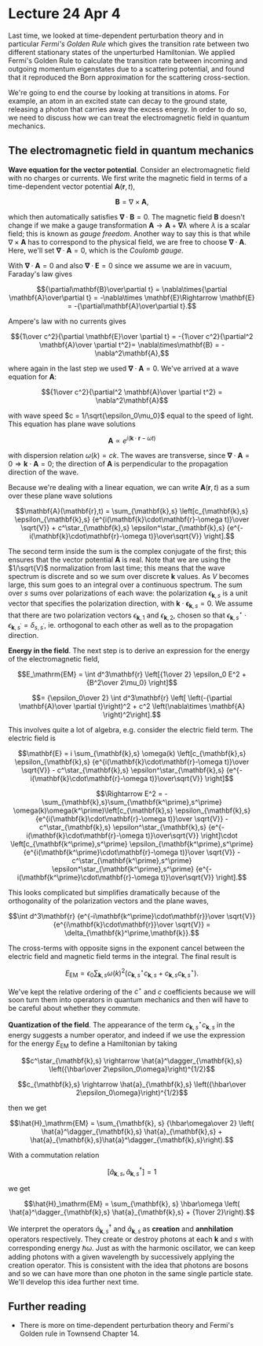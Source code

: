 # Lecture 24 Apr 4

Last time, we looked at time-dependent perturbation theory and in particular *Fermi's Golden Rule* which gives the transition rate between two different stationary states of the unperturbed Hamiltonian. We applied Fermi's Golden Rule to calculate the transition rate between incoming and outgoing momentum eigenstates due to a scattering potential, and found that it reproduced the Born approximation for the scattering cross-section.

We're going to end the course by looking at transitions in atoms. For example, an atom in an excited state can decay to the ground state, releasing a photon that carries away the excess energy. In order to do so, we need to discuss how we can treat the electromagnetic field in quantum mechanics.

## The electromagnetic field in quantum mechanics

**Wave equation for the vector potential**. Consider an electromagnetic field with no charges or currents. We first write the magnetic field in terms of a time-dependent vector potential $\mathbf{A}(\mathbf{r},t)$, 

$$\mathbf{B} = \nabla\times\mathbf{A},$$

which then automatically satisfies $\mathbf{\nabla}\cdot\mathbf{B}=0$. The magnetic field $\mathbf{B}$ doesn't change if we make a gauge transformation $\mathbf{A}\rightarrow \mathbf{A} + \mathbf{\nabla}\lambda$ where $\lambda$ is a scalar field; this is known as *gauge freedom*. Another way to say this is that while $\nabla\times\mathbf{A}$ has to correspond to the physical field, we are free to choose $\mathbf{\nabla}\cdot\mathbf{A}$. Here, we'll set $\mathbf{\nabla}\cdot\mathbf{A}=0$, which is the *Coulomb gauge*.

With $\mathbf{\nabla}\cdot\mathbf{A}=0$ and also $\mathbf{\nabla}\cdot\mathbf{E}=0$ since we assume we are in vacuum, Faraday's law gives

$${\partial\mathbf{B}\over\partial t} = \nabla\times{\partial \mathbf{A}\over\partial t} = -\nabla\times \mathbf{E}\Rightarrow \mathbf{E} = -{\partial\mathbf{A}\over\partial t}.$$

Ampere's law with no currents gives 

$${1\over c^2}{\partial \mathbf{E}\over \partial t} = -{1\over c^2}{\partial^2 \mathbf{A}\over \partial t^2}= \nabla\times\mathbf{B} = -\nabla^2\mathbf{A},$$

where again in the last step we used $\mathbf{\nabla}\cdot\mathbf{A}=0$. We've arrived at a wave equation for $\mathbf{A}$:

$${1\over c^2}{\partial^2 \mathbf{A}\over \partial t^2} = \nabla^2\mathbf{A}$$

with wave speed $c = 1/\sqrt{\epsilon_0\mu_0}$ equal to the speed of light. This equation has plane wave solutions

$$\mathbf{A}\propto e^{i(\mathbf{k}\cdot\mathbf{r}-\omega t)}$$

with dispersion relation $\omega(k) = ck$. The waves are transverse, since $\mathbf{\nabla}\cdot\mathbf{A}=0\Rightarrow \mathbf{k}\cdot\mathbf{A} =0$; the direction of $\mathbf{A}$ is perpendicular to the propagation direction of the wave.

Because we're dealing with a linear equation, we can write $\mathbf{A}(\mathbf{r},t)$ as a sum over these plane wave solutions

$$\mathbf{A}(\mathbf{r},t) = \sum_{\mathbf{k},s} \left[c_{\mathbf{k},s} \epsilon_{\mathbf{k},s} {e^{i(\mathbf{k}\cdot\mathbf{r}-\omega t)}\over \sqrt{V}} + c^\star_{\mathbf{k},s} \epsilon^\star_{\mathbf{k},s} {e^{-i(\mathbf{k}\cdot\mathbf{r}-\omega t)}\over\sqrt{V}} \right].$$

The second term inside the sum is the complex conjugate of the first; this ensures that the vector potential $\mathbf{A}$ is real. Note that we are using the $1/\sqrt{V}$ normalization from last time; this means that the wave spectrum is discrete and so we sum over discrete $\mathbf{k}$ values. As $V$ becomes large, this sum goes to an integral over a continuous spectrum. The sum over $s$ sums over polarizations of each wave: the polarization $\epsilon_{\mathbf{k},s}$ is a unit vector that specifies the polarization direction, with $\mathbf{k}\cdot\mathbf{\epsilon}_{\mathbf{k},s}=0$. We assume that there are two polarization vectors $\epsilon_{\mathbf{k},1}$ and $\epsilon_{\mathbf{k},2}$, chosen so that $\epsilon^\star_{\mathbf{k},s}\cdot\epsilon_{\mathbf{k},s^\prime}=\delta_{s,s^\prime}$, ie. orthogonal to each other as well as to the propagation direction.

**Energy in the field**. The next step is to derive an expression for the energy of the electromagnetic field,

$$E_\mathrm{EM} = \int d^3\mathbf{r} \left[{1\over 2} \epsilon_0 E^2 +  {B^2\over 2\mu_0}  \right]$$

$$= {\epsilon_0\over 2} \int d^3\mathbf{r} \left[ \left(-{\partial \mathbf{A}\over \partial t}\right)^2 +  c^2 \left(\nabla\times \mathbf{A}  \right)^2\right].$$

This involves quite a lot of algebra, e.g. consider the electric field term. The electric field is

$$\mathbf{E} = i \sum_{\mathbf{k},s} \omega(k) \left[c_{\mathbf{k},s} \epsilon_{\mathbf{k},s} {e^{i(\mathbf{k}\cdot\mathbf{r}-\omega t)}\over \sqrt{V}} - c^\star_{\mathbf{k},s} \epsilon^\star_{\mathbf{k},s} {e^{-i(\mathbf{k}\cdot\mathbf{r}-\omega t)}\over\sqrt{V}} \right]$$

$$\Rightarrow E^2 = - \sum_{\mathbf{k},s}\sum_{\mathbf{k^\prime},s^\prime} \omega(k)\omega(k^\prime)\left[c_{\mathbf{k},s} \epsilon_{\mathbf{k},s} {e^{i(\mathbf{k}\cdot\mathbf{r}-\omega t)}\over \sqrt{V}} - c^\star_{\mathbf{k},s} \epsilon^\star_{\mathbf{k},s} {e^{-i(\mathbf{k}\cdot\mathbf{r}-\omega t)}\over\sqrt{V}} \right]\cdot \left[c_{\mathbf{k^\prime},s^\prime} \epsilon_{\mathbf{k^\prime},s^\prime} {e^{i(\mathbf{k^\prime}\cdot\mathbf{r}-\omega t)}\over \sqrt{V}} - c^\star_{\mathbf{k^\prime},s^\prime} \epsilon^\star_{\mathbf{k^\prime},s^\prime} {e^{-i(\mathbf{k^\prime}\cdot\mathbf{r}-\omega t)}\over\sqrt{V}} \right].$$

This looks complicated but simplifies dramatically because of the orthogonality of the polarization vectors and the plane waves,

$$\int d^3\mathbf{r} {e^{-i\mathbf{k^\prime}\cdot\mathbf{r}}\over \sqrt{V}} {e^{i\mathbf{k}\cdot\mathbf{r}}\over \sqrt{V}}  = \delta_{\mathbf{k}^\prime,\mathbf{k}}.$$

The cross-terms with opposite signs in the exponent cancel between the electric field and magnetic field terms in the integral. The final result is

$$E_\mathrm{EM} = \epsilon_0 \sum_{\mathbf{k}, s} \omega(k)^2 \left( c^\star_{\mathbf{k},s} c_{\mathbf{k},s} + c_{\mathbf{k},s}c^\star_{\mathbf{k},s}\right).$$

We've kept the relative ordering of the $c^\star$ and $c$ coefficients because we will soon turn them into operators in quantum mechanics and then will have to be careful about whether they commute.

**Quantization of the field**. The appearance of the term $c^\star_{\mathbf{k},s} c_{\mathbf{k},s}$ in the energy suggests a number operator, and indeed if we use the expression for the energy $E_\mathrm{EM}$ to define a Hamiltonian by taking 

$$c^\star_{\mathbf{k},s} \rightarrow  \hat{a}^\dagger_{\mathbf{k},s} \left({\hbar\over 2\epsilon_0\omega}\right)^{1/2}$$

$$c_{\mathbf{k},s} \rightarrow  \hat{a}_{\mathbf{k},s} \left({\hbar\over 2\epsilon_0\omega}\right)^{1/2}$$

then we get

$$\hat{H}_\mathrm{EM} = \sum_{\mathbf{k}, s} {\hbar\omega\over 2} \left( \hat{a}^\dagger_{\mathbf{k},s} \hat{a}_{\mathbf{k},s} + \hat{a}_{\mathbf{k},s}\hat{a}^\dagger_{\mathbf{k},s}\right).$$

With a commutation relation 

$$[\hat{a}_{\mathbf{k},s},\hat{a}^\dagger_{\mathbf{k},s}]=1$$

we get

$$\hat{H}_\mathrm{EM} = \sum_{\mathbf{k}, s} \hbar\omega \left( \hat{a}^\dagger_{\mathbf{k},s} \hat{a}_{\mathbf{k},s} + {1\over 2}\right).$$

We interpret the operators $\hat{a}^\dagger_{\mathbf{k},s}$ and $\hat{a}_{\mathbf{k},s}$ as **creation** and **annhilation** operators respectively. They create or destroy photons at each $\mathbf{k}$ and $s$ with corresponding energy $\hbar\omega$. Just as with the harmonic oscillator, we can keep adding photons with a given wavelength by successively applying the creation operator. This is consistent with the idea that photons are bosons and so we can have more than one photon in the same single particle state. We'll develop this idea further next time.


## Further reading

- There is more on time-dependent perturbation theory and Fermi's Golden rule in Townsend Chapter 14.

